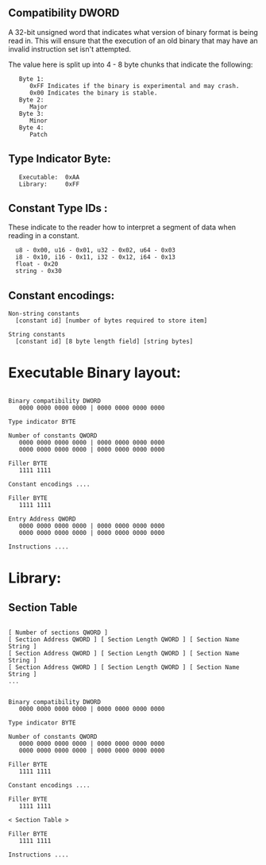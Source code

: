 ## Compatibility DWORD

A 32-bit unsigned word that indicates what version of binary format is being read in. This will ensure that
the execution of an old binary that may have an invalid instruction set isn't attempted. 

The value here is split up into 4 - 8 byte chunks that indicate the following:

```
   Byte 1: 
      0xFF Indicates if the binary is experimental and may crash. 
      0x00 Indicates the binary is stable.
   Byte 2:
      Major
   Byte 3:
      Minor
   Byte 4:
      Patch
```

## Type Indicator Byte:

```
   Executable:  0xAA
   Library:     0xFF
```

## Constant Type IDs :

These indicate to the reader how to interpret a segment of data when reading in a constant.

```
  u8 - 0x00, u16 - 0x01, u32 - 0x02, u64 - 0x03
  i8 - 0x10, i16 - 0x11, i32 - 0x12, i64 - 0x13
  float - 0x20
  string - 0x30
```

## Constant encodings:
```
Non-string constants
  [constant id] [number of bytes required to store item]

String constants
  [constant id] [8 byte length field] [string bytes]
```

# Executable Binary layout:
```

Binary compatibility DWORD
   0000 0000 0000 0000 | 0000 0000 0000 0000 

Type indicator BYTE

Number of constants QWORD
   0000 0000 0000 0000 | 0000 0000 0000 0000
   0000 0000 0000 0000 | 0000 0000 0000 0000

Filler BYTE
   1111 1111

Constant encodings .... 

Filler BYTE
   1111 1111

Entry Address QWORD
   0000 0000 0000 0000 | 0000 0000 0000 0000
   0000 0000 0000 0000 | 0000 0000 0000 0000

Instructions ....

```

# Library:

## Section Table

```

[ Number of sections QWORD ]
[ Section Address QWORD ] [ Section Length QWORD ] [ Section Name String ]
[ Section Address QWORD ] [ Section Length QWORD ] [ Section Name String ]
[ Section Address QWORD ] [ Section Length QWORD ] [ Section Name String ]
...


```

```
Binary compatibility DWORD
   0000 0000 0000 0000 | 0000 0000 0000 0000 

Type indicator BYTE

Number of constants QWORD
   0000 0000 0000 0000 | 0000 0000 0000 0000
   0000 0000 0000 0000 | 0000 0000 0000 0000

Filler BYTE
   1111 1111

Constant encodings .... 

Filler BYTE
   1111 1111

< Section Table >

Filler BYTE
   1111 1111

Instructions ....
```
